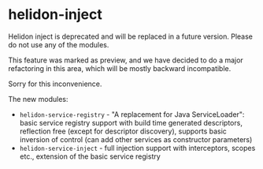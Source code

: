 # helidon-inject

Helidon inject is deprecated and will be replaced in a future version.
Please do not use any of the modules.

This feature was marked as preview, and we have decided to do a major refactoring in this area, which will be 
mostly backward incompatible.

Sorry for this inconvenience.

The new modules:
- `helidon-service-registry` - "A replacement for Java ServiceLoader": basic service registry support with build time generated descriptors, reflection free (except for descriptor discovery), supports basic inversion of control (can add other services as constructor parameters)
- `helidon-service-inject` - full injection support with interceptors, scopes etc., extension of the basic service registry
